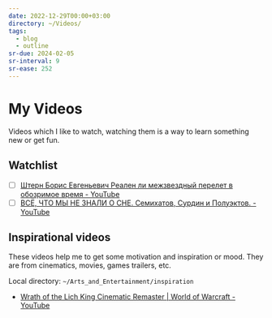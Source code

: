 ```yaml
---
date: 2022-12-29T00:00+03:00
directory: ~/Videos/
tags:
  - blog
  - outline
sr-due: 2024-02-05
sr-interval: 9
sr-ease: 252
---
```


# My Videos

Videos which I like to watch, watching them is a way to learn something new or
get fun.

## Watchlist

- [ ] [Штерн Борис Евгеньевич Реален ли межзвездный перелет в обозримое время - YouTube](https://www.youtube.com/watch?v=gcNVVNMc5Nc)
- [ ] [ВСЁ, ЧТО МЫ НЕ ЗНАЛИ О СНЕ. Семихатов, Сурдин и Полуэктов. - YouTube](https://www.youtube.com/watch?v=w-XGG22_WoU)

## Inspirational videos

These videos help me to get some motivation and inspiration or mood. They are
from cinematics, movies, games trailers, etc.

Local directory: `~/Arts_and_Entertainment/inspiration`

- [Wrath of the Lich King Cinematic Remaster | World of Warcraft - YouTube](https://www.youtube.com/watch?v=HInmEcbFyF0)

